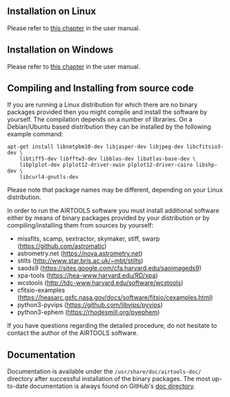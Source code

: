 

## Installation on Linux

Please refer to [this chapter](https://github.com/ewelot/airtools/blob/master/doc/manual-en.md#installation-on-linux)
in the user manual.

## Installation on Windows

Please refer to [this chapter](https://github.com/ewelot/airtools/blob/master/doc/manual-en.md#installation-on-windows-using-a-linuxairtools-appliance)
in the user manual.

## Compiling and Installing from source code

If you are running a Linux distribution for which there are no binary packages
provided then you might compile and install the software by yourself.
The compilation depends on a number of libraries. On a Debian/Ubuntu based
distribution they can be installed by the following example command:

    apt-get install libnetpbm10-dev libjasper-dev libjpeg-dev libcfitsio3-dev \
        libtiff5-dev libfftw3-dev libblas-dev libatlas-base-dev \
        libplplot-dev plplot12-driver-xwin plplot12-driver-cairo libshp-dev \
        libcurl4-gnutls-dev

Please note that package names may be different, depending on your Linux
distribution.

In order to run the AIRTOOLS software you must install additional software
either by means of binary packages provided by your distribution or
by compiling/installing them from sources by yourself:

- missfits, scamp, sextractor, skymaker, stiff, swarp (https://github.com/astromatic)
- astrometry.net (https://nova.astrometry.net)
- stilts (http://www.star.bris.ac.uk/~mbt/stilts)
- saods9 (https://sites.google.com/cfa.harvard.edu/saoimageds9)
- xpa-tools (https://hea-www.harvard.edu/RD/xpa)
- wcstools (http://tdc-www.harvard.edu/software/wcstools)
- cfitsio-examples (https://heasarc.gsfc.nasa.gov/docs/software/fitsio/cexamples.html)
- python3-pyvips (https://github.com/libvips/pyvips)
- python3-ephem (https://rhodesmill.org/pyephem)

If you have questions regarding the detailed procedure, do not hesitate to
contact the author of the AIRTOOLS software.


## Documentation

Documentation is available under the `/usr/share/doc/airtools-doc/` directory
after successful installation of the binary packages. The most up-to-date
documentation is always found on GitHub's
[doc directory](doc/).
